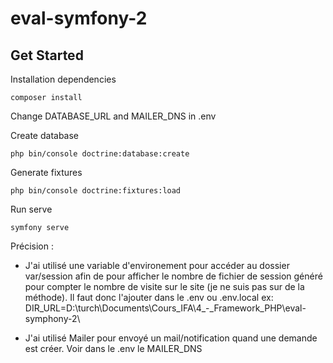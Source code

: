 # eval-symfony-2

## Get Started
   Installation dependencies
  
  ```shell
  composer install
  ```
  
   Change DATABASE_URL and MAILER_DNS in .env
  
   Create database
  
  ```shell
  php bin/console doctrine:database:create
  ```
  
   Generate fixtures
  
  
  ```shell
  php bin/console doctrine:fixtures:load
  ```
  
   Run serve
  
  ```shell
  symfony serve
  ```

Précision :

- J'ai utilisé une variable d'environement pour accéder au dossier var/session afin de pour afficher le nombre de fichier de session généré pour compter le nombre de visite sur le site (je ne suis pas sur de la méthode). Il faut donc l'ajouter dans le .env ou .env.local
ex: DIR_URL=D:\turch\Documents\Cours_IFA\4_-_Framework_PHP\eval-symphony-2\

- J'ai utilisé Mailer pour envoyé un mail/notification quand une demande est créer. Voir dans le .env le MAILER_DNS
